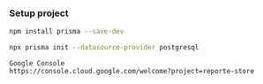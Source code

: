 ### Setup project

```bash
npm install prisma --save-dev
```

```bash
npx prisma init --datasource-provider postgresql
```

```text
Google Console
https://console.cloud.google.com/welcome?project=reporte-store
```
